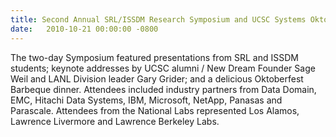 ```yaml
---
title: Second Annual SRL/ISSDM Research Symposium and UCSC Systems Oktoberfest
date:   2010-10-21 00:00:00 -0800
---
```

The two-day Symposium featured presentations from SRL and ISSDM students;
keynote addresses by UCSC alumni / New Dream Founder Sage Weil and LANL Division
leader Gary Grider; and a delicious Oktoberfest Barbeque dinner.  Attendees
included industry partners from Data Domain, EMC, Hitachi Data Systems, IBM,
Microsoft, NetApp, Panasas and Parascale.  Attendees from the National Labs
represented Los Alamos, Lawrence Livermore and Lawrence Berkeley Labs.

